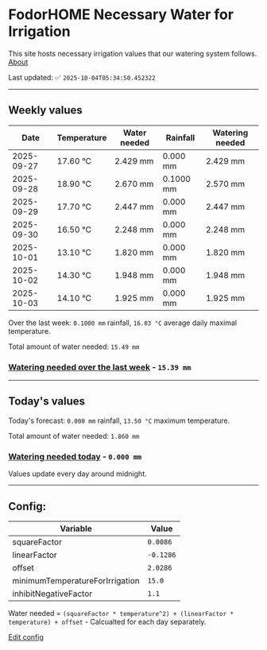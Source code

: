 # FodorHOME Necessary Water for Irrigation

This site hosts necessary irrigation values that our watering system follows. [About](https://github.com/redyau/irrigation)

Last updated: ✅ `2025-10-04T05:34:50.452322`

---

## Weekly values

| Date | Temperature | Water needed | Rainfall | Watering needed |
|-----|-----|-----|-----|-----|
| 2025-09-27 | 17.60 °C | 2.429 mm | 0.000 mm | 2.429 mm |
| 2025-09-28 | 18.90 °C | 2.670 mm | 0.1000 mm | 2.570 mm |
| 2025-09-29 | 17.70 °C | 2.447 mm | 0.000 mm | 2.447 mm |
| 2025-09-30 | 16.50 °C | 2.248 mm | 0.000 mm | 2.248 mm |
| 2025-10-01 | 13.10 °C | 1.820 mm | 0.000 mm | 1.820 mm |
| 2025-10-02 | 14.30 °C | 1.948 mm | 0.000 mm | 1.948 mm |
| 2025-10-03 | 14.10 °C | 1.925 mm | 0.000 mm | 1.925 mm |


Over the last week: `0.1000 mm` rainfall, `16.03 °C` average daily maximal temperature.

Total amount of water needed: `15.49 mm`

### [Watering needed over the last week](lastweek.txt) - `15.39 mm`

---

## Today's values

Today's forecast: `0.000 mm` rainfall, `13.50 °C` maximum temperature.

Total amount of water needed: `1.860 mm`

### [Watering needed today](today.txt) - `0.000 mm`

Values update every day around midnight.

---

## Config:

| Variable | Value |
|-----|-----|
| squareFactor | `0.0086` |
| linearFactor | `-0.1286` |
| offset | `2.0286` |
| minimumTemperatureForIrrigation | `15.0` |
| inhibitNegativeFactor | `1.1` |

Water needed = `(squareFactor * temperature^2) + (linearFactor * temperature) + offset` - Calcualted for each day separately.

[Edit config](https://github.com/RedyAu/irrigation/edit/main/config.json)
